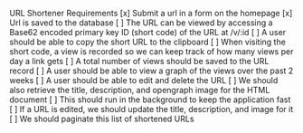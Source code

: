 URL Shortener
Requirements
[x] Submit a url in a form on the homepage
[x] Url is saved to the database
[ ] The URL can be viewed by accessing a Base62 encoded primary key ID (short code) of the URL at /v/:id
[ ] A user should be able to copy the short URL to the clipboard
[ ] When visiting the short code, a view is recorded so we can keep track of how many views per day a link gets
[ ] A total number of views should be saved to the URL record
[ ] A user should be able to view a graph of the views over the past 2 weeks
[ ] A user should be able to edit and delete the URL
[ ] We should also retrieve the title, description, and opengraph image for the HTML document
[ ] This should run in the background to keep the application fast
[ ] If a URL is edited, we should update the title, description, and image for it
[ ] We should paginate this list of shortened URLs